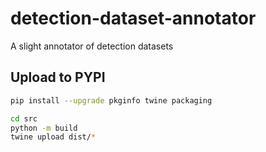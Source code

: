 # detection-dataset-annotator

A slight annotator of detection datasets

## Upload to PYPI

```bash
pip install --upgrade pkginfo twine packaging

cd src
python -m build
twine upload dist/*
```
